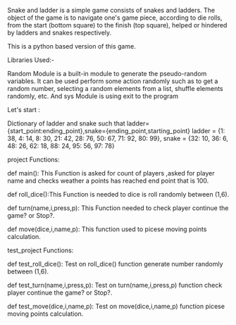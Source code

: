 Snake and ladder is a simple game consists of snakes and ladders. The object of the game is to navigate one's game piece, according to die rolls, from the start (bottom square) to the finish (top square), helped or hindered by ladders and snakes respectively.

This is a python based version of this game.

Libraries Used:-

Random Module is a built-in module to generate the pseudo-random variables. It can be used perform some action randomly such as to get a random number, selecting a random elements from a list, shuffle elements randomly, etc. And sys Module is using exit to the program

Let's start :




Dictionary of ladder and snake such that ladder={start_point:ending_point},snake={ending_point,starting_point} ladder = {1: 38, 4: 14, 8: 30, 21: 42, 28: 76, 50: 67, 71: 92, 80: 99}, snake = {32: 10, 36: 6, 48: 26, 62: 18, 88: 24, 95: 56, 97: 78}


project Functions:


def main(): This Function is asked for count of players ,asked for player name and checks weather a points has reached end point that is 100.

def roll_dice():This Function is needed to dice is roll randomly between (1,6).

def turn(name,i,press,p): This Function needed to check player continue the game? or Stop?.

def move(dice,i,name,p): This function used to picese moving points calculation.



test_project Functions:


def test_roll_dice(): Test on roll_dice() function generate number randomly between (1,6).

def test_turn(name,i,press,p): Test on turn(name,i,press,p) function check player continue the game? or Stop?.

def test_move(dice,i,name,p): Test on move(dice,i,name,p) function picese moving points calculation.